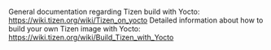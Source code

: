 General documentation regarding Tizen build with Yocto: https://wiki.tizen.org/wiki/Tizen_on_yocto
Detailed information about how to build your own Tizen image with Yocto: https://wiki.tizen.org/wiki/Build_Tizen_with_Yocto

